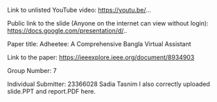 Link to unlisted YouTube video:
https://youtu.be/...


Public link to the slide (Anyone on the internet can view without login):
https://docs.google.com/presentation/d/..

Paper title:
Adheetee: A Comprehensive Bangla Virtual Assistant

Link to the paper:
https://ieeexplore.ieee.org/document/8934903

Group Number:
7

Individual Submitter:
23366028 Sadia Tasnim
I also correctly uploaded slide.PPT and report.PDF here.
